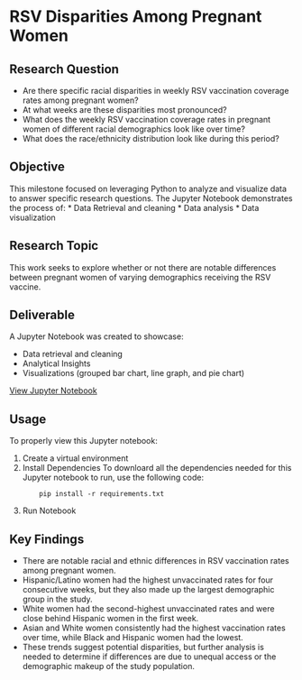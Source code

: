 # RSV Disparities Among Pregnant Women

## Research Question
* Are there specific racial disparities in weekly RSV vaccination coverage rates among pregnant women?
* At what weeks are these disparities most pronounced?
* What does the weekly RSV vaccination coverage rates in pregnant women of different racial demographics look like over time?
* What does the race/ethnicity distribution look like during this period?

## Objective
This milestone focused on leveraging Python to analyze and visualize data to answer specific research questions. The Jupyter Notebook demonstrates the process of:
    * Data Retrieval and cleaning
    * Data analysis
    * Data visualization

## Research Topic
This work seeks to explore whether or not there are notable differences between pregnant women of varying demographics receiving the RSV vaccine.

## Deliverable
A Jupyter Notebook was created to showcase:
* Data retrieval and cleaning 
* Analytical Insights
* Visualizations (grouped bar chart, line graph, and pie chart)

[View Jupyter Notebook](main.ipynb)

## Usage
To properly view this Jupyter notebook:
1. Create a virtual environment
2. Install Dependencies 
    To downloard all the dependencies needed for this Jupyter notebook to run, use the following code: 
   ```
       pip install -r requirements.txt
3. Run Notebook

## Key Findings
* There are notable racial and ethnic differences in RSV vaccination rates among pregnant women.
* Hispanic/Latino women had the highest unvaccinated rates for four consecutive weeks, but they also made up the largest demographic group in the study.
* White women had the second-highest unvaccinated rates and were close behind Hispanic women in the first week.
* Asian and White women consistently had the highest vaccination rates over time, while Black and Hispanic women had the lowest.
* These trends suggest potential disparities, but further analysis is needed to determine if differences are due to unequal access or the demographic makeup of the study population.

